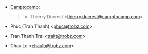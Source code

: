 - [Camptocamp](https://www.camptocamp.com):

  > - Thierry Ducrest \<<thierry.ducrest@camptocamp.com>\>

- Phuc (Tran Thanh) \<<phuc@trobz.com>\>
- Tran Thanh Trai \<<traitt@trobz.com>\>
- Chau Le \<<chaulb@trobz.com>\>
